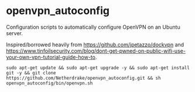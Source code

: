 openvpn_autoconfig
==================

Configuration scripts to automatically configure OpenVPN on an Ubuntu server.

Inspired/borrowed heavily from https://github.com/jpetazzo/dockvpn and https://www.tinfoilsecurity.com/blog/dont-get-pwned-on-public-wifi-use-your-own-vpn-tutorial-guide-how-to.

```
sudo apt-get update && sudo apt-get upgrade -y && sudo apt-get install git -y && git clone https://github.com/Netherdrake/openvpn_autoconfig.git && sh openvpn_autoconfig/bin/openvpn.sh
```
